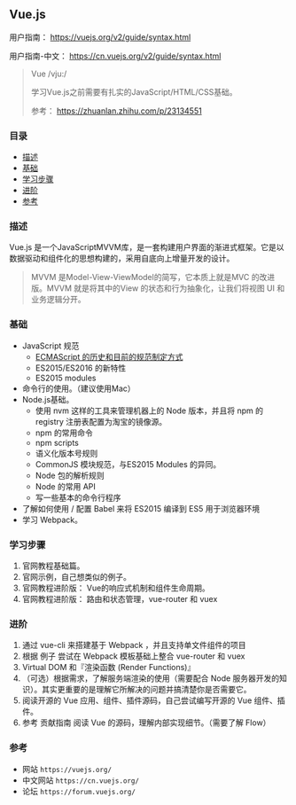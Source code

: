 ## Vue.js

用户指南： https://vuejs.org/v2/guide/syntax.html  

用户指南-中文： https://cn.vuejs.org/v2/guide/syntax.html

> Vue /vju:/ 
>
> 学习Vue.js之前需要有扎实的JavaScript/HTML/CSS基础。
>
> 参考： https://zhuanlan.zhihu.com/p/23134551

### 目录
* [描述](#描述)
* [基础](#基础)
* [学习步骤](#学习步骤)
* [进阶](#进阶)
* [参考](#参考)

### 描述
Vue.js 是一个JavaScriptMVVM库，是一套构建用户界面的渐进式框架。它是以数据驱动和组件化的思想构建的，采用自底向上增量开发的设计。

> MVVM 是Model-View-ViewModel的简写，它本质上就是MVC 的改进版。MVVM 就是将其中的View 的状态和行为抽象化，让我们将视图 UI 和业务逻辑分开。

### 基础
* JavaScript 规范
    * [ECMAScript 的历史和目前的规范制定方式](ECMAScript.md#ES2015和ES6的关系)
    * ES2015/ES2016 的新特性
    * ES2015 modules
* 命令行的使用。（建议使用Mac）
* Node.js基础。
    * 使用 nvm 这样的工具来管理机器上的 Node 版本，并且将 npm 的 registry 注册表配置为淘宝的镜像源。
    * npm 的常用命令
    * npm scripts
    * 语义化版本号规则
    * CommonJS 模块规范，与ES2015 Modules 的异同。
    * Node 包的解析规则
    *  Node 的常用 API
    * 写一些基本的命令行程序
* 了解如何使用 / 配置 Babel 来将 ES2015 编译到 ES5 用于浏览器环境
* 学习 Webpack。

### 学习步骤
1. 官网教程基础篇。
2. 官网示例，自己想类似的例子。
3. 官网教程进阶版： Vue的响应式机制和组件生命周期。
4. 官网教程进阶版： 路由和状态管理，vue-router 和 vuex

### 进阶 
1. 通过 vue-cli 来搭建基于 Webpack ，并且支持单文件组件的项目
2. 根据 例子 尝试在 Webpack 模板基础上整合 vue-router 和 vuex
3. Virtual DOM 和『渲染函数 (Render Functions)』
4. （可选）根据需求，了解服务端渲染的使用（需要配合 Node 服务器开发的知识）。其实更重要的是理解它所解决的问题并搞清楚你是否需要它。
5. 阅读开源的 Vue 应用、组件、插件源码，自己尝试编写开源的 Vue 组件、插件。
6. 参考 贡献指南 阅读 Vue 的源码，理解内部实现细节。（需要了解 Flow）

### 参考
* 网站 `https://vuejs.org/`
* 中文网站 `https://cn.vuejs.org/`
* 论坛 `https://forum.vuejs.org/`